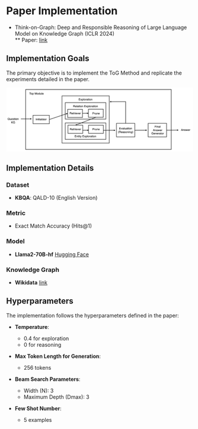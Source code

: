 # Paper Implementation
* Think-on-Graph: Deep and Responsible Reasoning of Large Language Model on Knowledge Graph (ICLR 2024)  
** Paper: [link](https://arxiv.org/pdf/2307.07697)

## Implementation Goals
The primary objective is to implement the ToG Method and replicate the experiments detailed in the paper.

<img src="ToG-Module.jpg" alt="My Module Design for Implementation" width="1000">

## Implementation Details
### Dataset
- **KBQA**: QALD-10 (English Version)

### Metric
- Exact Match Accuracy (Hits@1)

### Model
- **Llama2-70B-hf** [Hugging Face](https://huggingface.co/meta-llama/Llama-2-70b-hf)

### Knowledge Graph
- **Wikidata** [link](https://www.wikidata.org/wiki/Wikidata:REST_API)

## Hyperparameters
The implementation follows the hyperparameters defined in the paper:
- **Temperature**:
  - 0.4 for exploration
  - 0 for reasoning

- **Max Token Length for Generation**:
  - 256 tokens

- **Beam Search Parameters**:
  - Width (N): 3
  - Maximum Depth (Dmax): 3

- **Few Shot Number**:
  - 5 examples
